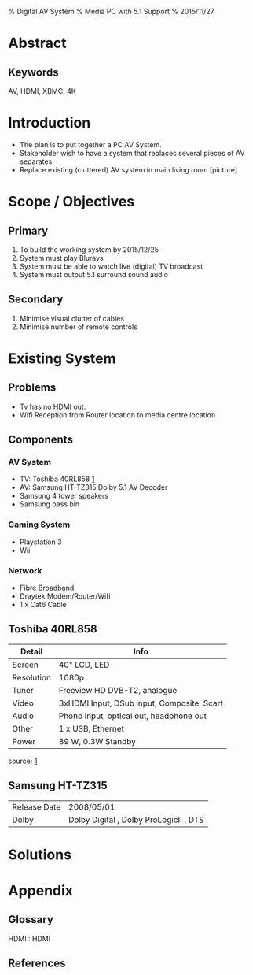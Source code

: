 % Digital AV System
% Media PC with 5.1 Support
% 2015/11/27

Abstract
===============

<!---
- What you set out to do and why
- How you did it
- What you found
- recommendations
- (which is capable of being read independently of your report.)
-->

Keywords
---------------
AV, HDMI, XBMC, 4K

Introduction
===============

- The plan is to put together a PC AV System.
- Stakeholder wish to have a system that replaces several pieces of AV separates
- Replace existing (cluttered) AV system in main living room
[picture]


Scope / Objectives
===============

Primary
---------------

1. To build the working system by 2015/12/25
2. System must play Blurays
3. System must be able to watch live (digital) TV broadcast
4. System must output 5.1 surround sound audio

Secondary
---------------

1. Minimise visual clutter of cables
2. Minimise number of remote controls


Existing System
===============

<!---
Usage
----------------
-->

Problems
----------------


- Tv has no HDMI out.
- Wifi Reception from Router location to media centre location

Components
----------------

### AV System

- TV: Toshiba 40RL858 [1]
- AV: Samsung HT-TZ315 Dolby 5.1 AV Decoder
- Samsung 4 tower speakers
- Samsung bass bin

### Gaming System

- Playstation 3
- Wii

### Network

- Fibre Broadband
- Draytek Modem/Router/Wifi
- 1 x Cat6 Cable


Toshiba 40RL858 
----------------

| Detail | Info |
|--|--|
| Screen | 40" LCD, LED |
| Resolution | 1080p |
| Tuner | Freeview HD DVB-T2, analogue |
| Video | 3xHDMI Input, DSub input, Composite, Scart |
| Audio | Phono input, optical out, headphone out |
| Other | 1 x USB, Ethernet |
| Power | 89 W, 0.3W Standby |

source: [1]


Samsung HT-TZ315
----------------

| | |
|-|-|
| Release Date | 2008/05/01 |
| Dolby | Dolby Digital , Dolby ProLogicII , DTS |



Solutions
===============


Appendix
===============

Glossary
---------------

HDMI
: HDMI

References
---------------

[1]: http://www.theregister.co.uk/2012/02/03/review_toshiba_regza_40rl858_led_smart_tv/ "The Register - Toshiba 40RL858 Review"
[2]: http://www.theatresystem-manual.com/manuals/samsung/Samsung_HT-TZ315.pdf "Samsung HT-TZ315 Manual"


